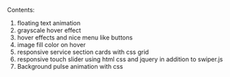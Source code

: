 Contents:
<ol>
<li>floating text animation</li>
<li>grayscale hover effect</li>
<li>hover effects and nice menu like buttons</li>
<li>image fill color on hover</li>
<li>responsive service section cards with css grid</li>
<li>responsive touch slider using html css and jquery in addition to swiper.js</li>
<li>Background pulse animation with css</li>
</ol>
